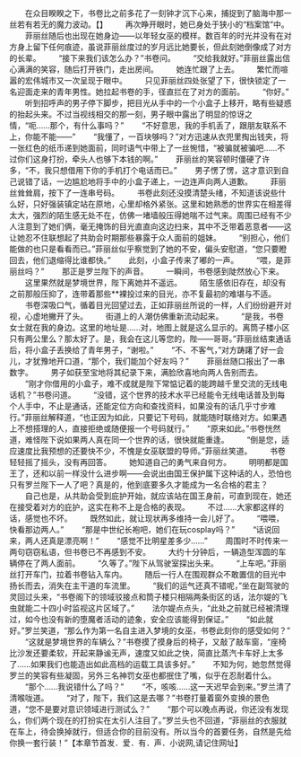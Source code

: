 　　在众目睽睽之下，书卷比之前多花了一刻钟才沉下心来，捕捉到了脑海中那一丝若有若无的魔力波动。【】
　　再次睁开眼时，她已身处于狭小的“档案馆”中。
　　菲丽丝随后也出现在她身边——以年轻女巫的模样。数百年的时光并没有在对方身上留下任何痕迹，虽说菲丽丝度过的岁月远比她要长，但此刻她倒像成了对方的长辈。
　　“接下来我们该怎么办？”书卷问。
　　“交给我就好。”菲丽丝露出信心满满的笑容，随后打开铁门，走出房间。
　　她连忙跟了上去。
　　繁忙而喧嚣的宏伟城市又一次呈现于眼中。
　　只见菲丽丝四处张望了下，很快锁定了一名迎面走来的青年男性。她拉起书卷的手，径直拦在了对方的面前。
　　“你好。”
　　听到招呼声的男子停下脚步，把目光从手中的一个小盒子上移开，略有些疑惑的抬起头来。不过当视线相交的那一刻，男子眼中露出了明显的惊讶之情，“呃……那个，有什么事吗？”
　　“不好意思，我的手机丢了，跟朋友联系不上，你能不能——”
　　“我懂了，一百块够吗？”对方迅速从衣兜里掏出钱夹，将一张红色的纸币递到她面前，同时语气中带上了一丝惋惜，“被骗就被骗吧……不过你们这身打扮，牵头人也够下本钱的啊。”
　　菲丽丝的笑容顿时僵硬了许多，“不，我只想借用下你的手机打个电话而已。”
　　男子愣了愣，这才意识到自己说错了话，一边尴尬地将手中的小盒子递上，一边连声向两人道歉。
　　菲丽丝耸耸肩，按下了一连串号码。
　　书卷此刻还没摸清楚头绪，不知道该说些什么好，只好强装镇定站在原地，心里却格外紧张。这里和她熟悉的世界实在相差得太大，强烈的陌生感无处不在，仿佛一堵墙般压得她喘不过气来。周围已经有不少人注意到了她们俩，毫无掩饰的目光直直向这边扫来，其中不乏带着恶意者——这让她忍不住联想起了共助会时期那些暴露于众人面前的姐妹。
　　“别担心，他们能做的也只是看看而已。”菲丽丝似乎察觉到了她的不安，偏头安慰道，“您只要瞪回去，他们退缩得比谁都快。”
　　此刻，小盒子传来了嘟的一声。
　　“喂，是菲丽丝吗？”
　　那正是罗兰陛下的声音。
　　一瞬间，书卷感到陡然放心下来。
　　这里果然就是梦境世界，陛下离她并不遥远。
　　陌生感依旧存在，却没有之前那般压抑了，连带着那些**裸投过来的目光，亦不复最初的难堪与不适。
　　书卷深吸口气，循着目光回望过去，正如菲丽丝所说的一样，人们纷纷避开对视，心虚地撇开了头。
　　街道上的人潮仿佛重新流动起来。
　　“是我，书卷女士就在我的身边。这里的地址是……对，地图上就是这么显示的。离筒子楼小区只有两公里么？那太好了。是，我会在这儿等您的，陛——哥哥。”菲丽丝结束通话后，将小盒子丢换给了青年男子，“谢啦。”
　　“不、不客气，”对方踌躇了好一会儿，才犹豫地开口道，“那个，我们能加个好友吗？”
　　菲丽丝随口报出了一串数字。
　　男子如获至宝地将其纪录下来，满脸欣喜地向两人告别而去。
　　“刚才你借用的小盒子，难不成就是陛下常惦记着的能跨越千里交流的无线电话机？”书卷问道。
　　“没错，这个世界的技术水平已经能令无线电话普及到每个人手中，不止是通话，还能定位方向和查找资料，如果没有的话几乎寸步难行。”菲丽丝解释道，“也正因为如此，只要记下号码，就能随时联络对方。如果遇上不想搭理的人，直接拒绝或随便报一个号码就行。”
　　“原来如此。”书卷恍然道，难怪陛下说如果两人真在同一个世界的话，很快就能重逢。
　　“倒是您，适应速度比我预想的还要快不少，不愧是女巫联盟的导师。”菲丽丝笑道。
　　书卷轻轻摇了摇头，没有再回答。
　　她知道自己的勇气来自何方。
　　明明都是国王了，还和以前一样没什么进步啊——会说出由国王保护属下这种话的人，恐怕也只有罗兰陛下一人了吧？真是的，他到底要多久才能成为一名合格的君主？
　　自己也是，从共助会受到庇护开始，就应该站在国王身前，可直到现在，她还在接受着对方的庇护，这实在称不上是合格的表现。
　　不过……大家都这样的话，感觉也不坏。
　　既然如此，就让现状再多维持一会儿好了。
　　“喂喂，快看那边两人。”
　　“那是中世纪长袍吧，她们在玩cosplay吗？”
　　“话说回来，两人还真是漂亮啊！”
　　“感觉不比明星差多少……”
　　周围时不时传来一两句窃窃私语，但书卷已不再感到不安。
　　大约十分钟后，一辆造型浑圆的车辆停在了两人面前。
　　“久等了。”陛下从驾驶室探出头来。
　　“上车吧。”菲丽丝打开车门，拉着书卷钻入车内。
　　随后一行人在围观群众不敢置信的目光中扬长而去，消失在主干道的车流里。
　　“我们的运气还真不错呢，”坐在副驾驶的灵回过头来，“书卷阁下的领域驳接点和筒子楼只相隔两条街区的话，法尔媞的飞虫就能二十四小时监视这片区域了。”
　　法尔媞点点头，“此处之前就已经被清理过，如今也没有新的堕魔者活动的迹象，安全应该能得到保证。”
　　“如此就好。”罗兰笑道，“那么作为第一名自主进入梦境的女巫，书卷此刻你的感受如何？”
　　“这就是梦境世界的车辆么？”书卷摸了摸身后的椅子，又敲了敲车窗，“座椅比沙发还要柔软，开起来静谧无声，速度又如此之快，简直比蒸汽卡车好上太多了……如果我们也能造出如此高档的运载工具该多好。”
　　不知为何，她忽然觉得罗兰的笑容有些凝固，另外三名神罚女巫也都抿住了嘴，似乎在忍耐着什么。
　　“那个……我说错什么了吗？”
　　“不，咳咳……这一天迟早会到来。”罗兰清了清喉咙道。
　　“对了，陛下，我们这是去哪？”书卷打量着窗外变换的景色道，“您不是要对意识领域进行测试么？”
　　“那个可以晚点再说，你还没有发现么，你们两个现在的打扮实在太引人注目了。”罗兰头也不回道，“菲丽丝的衣服就在车上，待会换掉就行，但适合你的目前没有。所以当今的首要任务，自然是先给你换一套行装！”【本章节首发．爱．有．声．小说网,请记住网址】